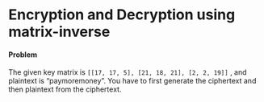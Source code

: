# Encryption and Decryption using matrix-inverse
#### Problem
The given key matrix is ``[[17, 17, 5], [21, 18, 21], [2, 2, 19]]`` , and plaintext is “paymoremoney”. You have to first generate the ciphertext and then plaintext from the ciphertext.
